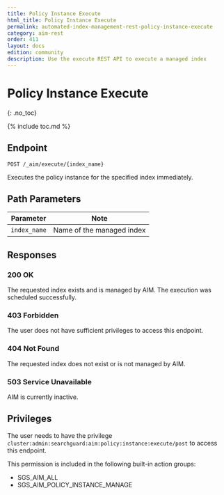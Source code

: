 ```yaml
---
title: Policy Instance Execute
html_title: Policy Instance Execute
permalink: automated-index-management-rest-policy-instance-execute
category: aim-rest
order: 411
layout: docs
edition: community
description: Use the execute REST API to execute a managed index
---
```

<!--- Copyright 2023 floragunn GmbH -->

# Policy Instance Execute
{: .no_toc}

{% include toc.md %}

## Endpoint

```
POST /_aim/execute/{index_name}
```

Executes the policy instance for the specified index immediately.

## Path Parameters

| Parameter      | Note                      |
|----------------|---------------------------|
| `index_name` | Name of the managed index |

## Responses

### 200 OK

The requested index exists and is managed by AIM. The execution was scheduled successfully.

### 403 Forbidden

The user does not have sufficient privileges to access this endpoint.

### 404 Not Found

The requested index does not exist or is not managed by AIM.

### 503 Service Unavailable

AIM is currently inactive.

## Privileges

The user needs to have the privilege `cluster:admin:searchguard:aim:policy:instance:execute/post` to access this endpoint.

This permission is included in the following built-in action groups:

- SGS_AIM_ALL
- SGS_AIM_POLICY_INSTANCE_MANAGE
